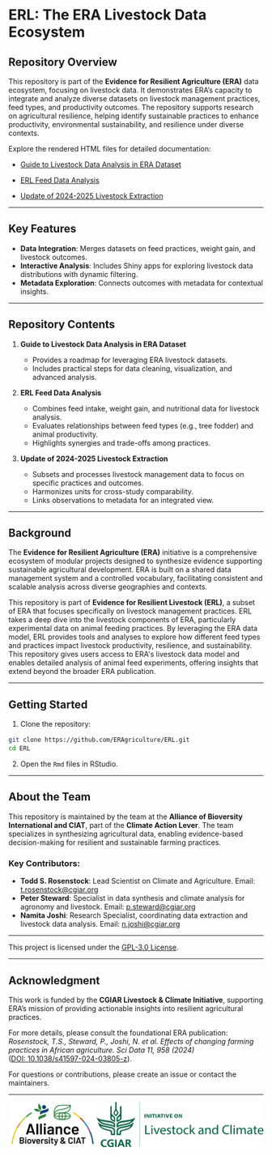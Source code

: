 # ERL: The ERA Livestock Data Ecosystem

## Repository Overview
This repository is part of the **Evidence for Resilient Agriculture (ERA)** data ecosystem, focusing on livestock data. It demonstrates ERA’s capacity to integrate and analyze diverse datasets on livestock management practices, feed types, and productivity outcomes. The repository supports research on agricultural resilience, helping identify sustainable practices to enhance productivity, environmental sustainability, and resilience under diverse contexts.

Explore the rendered HTML files for detailed documentation:

- [Guide to Livestock Data Analysis in ERA Dataset](https://eragriculture.github.io/ERL/Guide-to-Livestock-Data-Analysis-in-the-ERA-Dataset--STATIC.html)

- [ERL Feed Data Analysis](https://eragriculture.github.io/ERL/ERL_feed_data.html)

- [Update of 2024-2025 Livestock Extraction](https://eragriculture.github.io/ERL/Update-of-2024_2025-Livestock-Extraction.html)

---

## Key Features
- **Data Integration**: Merges datasets on feed practices, weight gain, and livestock outcomes.
- **Interactive Analysis**: Includes Shiny apps for exploring livestock data distributions with dynamic filtering.
- **Metadata Exploration**: Connects outcomes with metadata for contextual insights.

---

## Repository Contents
1. **Guide to Livestock Data Analysis in ERA Dataset**
   - Provides a roadmap for leveraging ERA livestock datasets.
   - Includes practical steps for data cleaning, visualization, and advanced analysis.
   
2. **ERL Feed Data Analysis**
   - Combines feed intake, weight gain, and nutritional data for livestock analysis.
   - Evaluates relationships between feed types (e.g., tree fodder) and animal productivity.
   - Highlights synergies and trade-offs among practices.
   
3. **Update of 2024-2025 Livestock Extraction**
   - Subsets and processes livestock management data to focus on specific practices and outcomes.
   - Harmonizes units for cross-study comparability.
   - Links observations to metadata for an integrated view.

---

## Background
The **Evidence for Resilient Agriculture (ERA)** initiative is a comprehensive ecosystem of modular projects designed to synthesize evidence supporting sustainable agricultural development. ERA is built on a shared data management system and a controlled vocabulary, facilitating consistent and scalable analysis across diverse geographies and contexts.

This repository is part of **Evidence for Resilient Livestock (ERL)**, a subset of ERA that focuses specifically on livestock management practices. ERL takes a deep dive into the livestock components of ERA, particularly experimental data on animal feeding practices. By leveraging the ERA data model, ERL provides tools and analyses to explore how different feed types and practices impact livestock productivity, resilience, and sustainability. This repository gives users access to ERA's livestock data model and enables detailed analysis of animal feed experiments, offering insights that extend beyond the broader ERA publication.  

---

## Getting Started
1. Clone the repository:
```bash
git clone https://github.com/ERAgriculture/ERL.git
cd ERL
```
2.  Open the `Rmd` files in RStudio.

---

## About the Team
This repository is maintained by the team at the **Alliance of Bioversity International and CIAT**, part of the **Climate Action Lever**. The team specializes in synthesizing agricultural data, enabling evidence-based decision-making for resilient and sustainable farming practices. 

### Key Contributors:
- **Todd S. Rosenstock**: Lead Scientist on Climate and Agriculture.
    Email: [t.rosenstock@cgiar.org](mailto:t.rosenstock@cgiar.org)  
- **Peter Steward**: Specialist in data synthesis and climate analysis for agronomy and livestock.
    Email: [p.steward@cgiar.org](mailto:p.steward@cgiar.org)  
- **Namita Joshi**: Research Specialist, coordinating data extraction and livestock data analysis.
    Email: [n.joshi@cgiar.org](mailto:n.joshi@cgiar.org)  

---

This project is licensed under the [GPL-3.0 License](https://opensource.org/licenses/GPL-3.0).

---

## Acknowledgment
This work is funded by the **CGIAR Livestock & Climate Initiative**, supporting ERA’s mission of providing actionable insights into resilient agricultural practices. 

For more details, please consult the foundational ERA publication:  
*Rosenstock, T.S., Steward, P., Joshi, N. et al. Effects of changing farming practices in African agriculture. Sci Data 11, 958 (2024)*  
([DOI: 10.1038/s41597-024-03805-z](https://doi.org/10.1038/s41597-024-03805-z)).

For questions or contributions, please create an issue or contact the maintainers.

---

![Logos](https://raw.githubusercontent.com/ERAgriculture/ERL/main/images/logo.png)

